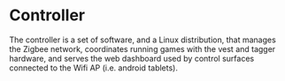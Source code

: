 # Controller

The controller is a set of software, and a Linux distribution, that manages the Zigbee network, coordinates running games with the vest and tagger hardware, and serves the web dashboard used by control surfaces connected to the Wifi AP (i.e. android tablets).
